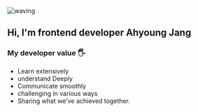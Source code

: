![waving](https://capsule-render.vercel.app/api?type=waving&height=200&text=Ahyoung&fontAlign=80&fontAlignY=40&color=gradient)


<h2>Hi, I'm frontend developer Ahyoung Jang</h2>

<!-- somebody may curious,  -->

<!-- Developers who look far into the future, not the spot in front of. -->


<h3>My developer value 🖐 </h3>

- Learn extensively
- understand Deeply
- Communicate smoothly
- challenging in various ways
- Sharing what we've achieved together.
